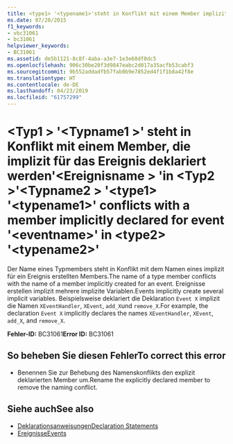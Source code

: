 ```yaml
---
title: <type1> '<typename1>'steht in Konflikt mit einem Member implizit für das Ereignis deklariert'<eventname>' in <type2> '<typename2>'
ms.date: 07/20/2015
f1_keywords:
- vbc31061
- bc31061
helpviewer_keywords:
- BC31061
ms.assetid: de5b1121-8c8f-4aba-a3e7-1e3e60df0dc5
ms.openlocfilehash: 906c30be20f3d9847eabc2d017a35acfb53cabf3
ms.sourcegitcommit: 9b552addadfb57fab0b9e7852ed4f1f1b8a42f8e
ms.translationtype: HT
ms.contentlocale: de-DE
ms.lasthandoff: 04/23/2019
ms.locfileid: "61757299"
---
```

# <a name="type1-typename1-conflicts-with-a-member-implicitly-declared-for-event-eventname-in-type2-typename2"></a><span data-ttu-id="a2025-102">\<Typ1 > '\<Typname1 >' steht in Konflikt mit einem Member, die implizit für das Ereignis deklariert werden'\<Ereignisname > 'in \<Typ2 >'\<Typname2 > '</span><span class="sxs-lookup"><span data-stu-id="a2025-102">\<type1> '\<typename1>' conflicts with a member implicitly declared for event '\<eventname>' in \<type2> '\<typename2>'</span></span>
<span data-ttu-id="a2025-103">Der Name eines Typmembers steht in Konflikt mit dem Namen eines implizit für ein Ereignis erstellten Members.</span><span class="sxs-lookup"><span data-stu-id="a2025-103">The name of a type member conflicts with the name of a member implicitly created for an event.</span></span> <span data-ttu-id="a2025-104">Ereignisse erstellen implizit mehrere implizite Variablen.</span><span class="sxs-lookup"><span data-stu-id="a2025-104">Events implicitly create several implicit variables.</span></span> <span data-ttu-id="a2025-105">Beispielsweise deklariert die Deklaration `Event X` implizit die Namen `XEventHandler`, `XEvent`, `add_X`und `remove_X`.</span><span class="sxs-lookup"><span data-stu-id="a2025-105">For example, the declaration `Event X` implicitly declares the names `XEventHandler`, `XEvent`, `add_X`, and `remove_X`.</span></span>  
  
 <span data-ttu-id="a2025-106">**Fehler-ID:** BC31061</span><span class="sxs-lookup"><span data-stu-id="a2025-106">**Error ID:** BC31061</span></span>  
  
## <a name="to-correct-this-error"></a><span data-ttu-id="a2025-107">So beheben Sie diesen Fehler</span><span class="sxs-lookup"><span data-stu-id="a2025-107">To correct this error</span></span>  
  
- <span data-ttu-id="a2025-108">Benennen Sie zur Behebung des Namenskonflikts den explizit deklarierten Member um.</span><span class="sxs-lookup"><span data-stu-id="a2025-108">Rename the explicitly declared member to remove the naming conflict.</span></span>  
  
## <a name="see-also"></a><span data-ttu-id="a2025-109">Siehe auch</span><span class="sxs-lookup"><span data-stu-id="a2025-109">See also</span></span>

- [<span data-ttu-id="a2025-110">Deklarationsanweisungen</span><span class="sxs-lookup"><span data-stu-id="a2025-110">Declaration Statements</span></span>](~/docs/visual-basic/programming-guide/language-features/statements.md#declaration-statements)
- [<span data-ttu-id="a2025-111">Ereignisse</span><span class="sxs-lookup"><span data-stu-id="a2025-111">Events</span></span>](../../visual-basic/programming-guide/language-features/events/index.md)
